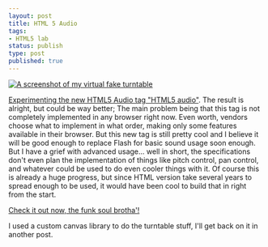 ```yaml
---
layout: post
title: HTML 5 Audio
tags:
- HTML5 lab
status: publish
type: post
published: true
---
```

[![A screenshot of my virtual fake turntable](http://yannick-lohse.fr/wp-content/uploads/2010/06/audioscreen-300x254.png)](http://yannick-lohse.fr/2010/06/html-5-audio/)

[Experimenting the new HTML5 Audio tag "HTML5 audio"](http://code.yannick-lohse.fr/audio/). The result is alright, but could be way better; The main problem being that this tag is not completely implemented in any browser right now. Even worth, vendors choose what to implement in what order, making only some features available in their browser.
But this new tag is still pretty cool and I believe it will be good enough to replace Flash for basic sound usage soon enough. But I have a grief with advanced usage... well in short, the specifications don't even plan the implementation of things like pitch control, pan control, and whatever could be used to do even cooler things with it. Of course this is already a huge progress, but since HTML version take several years to spread enough to be used, it would have been cool to build that in right from the start.

[Check it out now, the funk soul brotha'!](http://code.yannick-lohse.fr/audio/)

I used a custom canvas library to do the turntable stuff, I'll get back on it in another post.